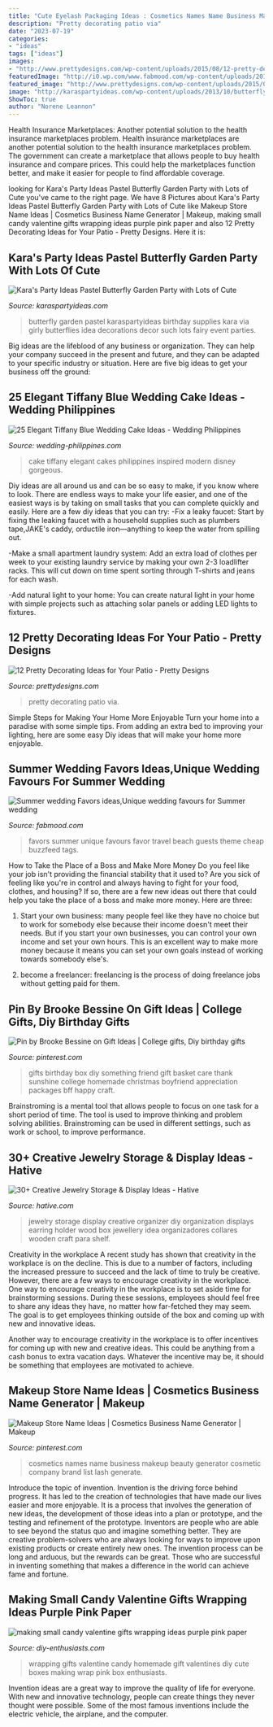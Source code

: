 ```yaml
---
title: "Cute Eyelash Packaging Ideas : Cosmetics Names Name Business Makeup Beauty Generator Cosmetic Company Brand List Lash Generate"
description: "Pretty decorating patio via"
date: "2023-07-19"
categories:
- "ideas"
tags: ["ideas"]
images:
- "http://www.prettydesigns.com/wp-content/uploads/2015/08/12-pretty-decorating-ideas-for-your-patio8.jpg"
featuredImage: "http://i0.wp.com/www.fabmood.com/wp-content/uploads/2014/06/summer-wedding-favors-ideas1.jpg?resize=552%2C735"
featured_image: "http://www.prettydesigns.com/wp-content/uploads/2015/08/12-pretty-decorating-ideas-for-your-patio8.jpg"
image: "http://karaspartyideas.com/wp-content/uploads/2013/10/butterfly-251.jpg"
ShowToc: true
author: "Norene Leannon"
---
```



Health Insurance Marketplaces: Another potential solution to the health insurance marketplaces problem.
Health insurance marketplaces are another potential solution to the health insurance marketplaces problem. The government can create a marketplace that allows people to buy health insurance and compare prices. This could help the marketplaces function better, and make it easier for people to find affordable coverage.

	

		
looking for Kara&#039;s Party Ideas Pastel Butterfly Garden Party with Lots of Cute you've came to the right page. We have 8 Pictures about Kara&#039;s Party Ideas Pastel Butterfly Garden Party with Lots of Cute like Makeup Store Name Ideas | Cosmetics Business Name Generator | Makeup, making small candy valentine gifts wrapping ideas purple pink paper and also 12 Pretty Decorating Ideas for Your Patio - Pretty Designs. Here it is:
		
    
## Kara&#039;s Party Ideas Pastel Butterfly Garden Party With Lots Of Cute

<img loading=lazy src="http://karaspartyideas.com/wp-content/uploads/2013/10/butterfly-251.jpg" onerror="this.onerror=null;this.src='https://tse3.mm.bing.net/th?id=OIP.buYUZ389FBfe98jrWHYzkgHaLH&amp;pid=15.1';" alt="Kara&#039;s Party Ideas Pastel Butterfly Garden Party with Lots of Cute">

_Source: karaspartyideas.com_

>butterfly garden pastel karaspartyideas birthday supplies kara via girly butterflies idea decorations decor such lots fairy event parties. 

	

Big ideas are the lifeblood of any business or organization. They can help your company succeed in the present and future, and they can be adapted to your specific industry or situation. Here are five big ideas to get your business off the ground: 

    
## 25 Elegant Tiffany Blue Wedding Cake Ideas - Wedding Philippines

<img loading=lazy src="http://www.wedding-philippines.com/wp-content/uploads/2015/09/Wedding-Philippines-25-Elegant-Tiffany-Blue-Wedding-Cake-Ideas-22.jpg" onerror="this.onerror=null;this.src='https://tse1.mm.bing.net/th?id=OIP.eKfz011ktwvgL6I_ByRfGAHaLH&amp;pid=15.1';" alt="25 Elegant Tiffany Blue Wedding Cake Ideas - Wedding Philippines">

_Source: wedding-philippines.com_

>cake tiffany elegant cakes philippines inspired modern disney gorgeous. 

	

Diy ideas are all around us and can be so easy to make, if you know where to look.
There are endless ways to make your life easier, and one of the easiest ways is by taking on small tasks that you can complete quickly and easily. Here are a few diy ideas that you can try:
-Fix a leaky faucet: Start by fixing the leaking faucet with a household supplies such as plumbers tape,JAKE's caddy, orductile iron—anything to keep the water from spilling out.

-Make a small apartment laundry system: Add an extra load of clothes per week to your existing laundry service by making your own 2-3 loadlifter racks. This will cut down on time spent sorting through T-shirts and jeans for each wash.

-Add natural light to your home: You can create natural light in your home with simple projects such as attaching solar panels or adding LED lights to fixtures.

    
## 12 Pretty Decorating Ideas For Your Patio - Pretty Designs

<img loading=lazy src="http://www.prettydesigns.com/wp-content/uploads/2015/08/12-pretty-decorating-ideas-for-your-patio8.jpg" onerror="this.onerror=null;this.src='https://tse1.mm.bing.net/th?id=OIP.3oJTVvFyk_mE9qzFaoFxoQHaLJ&amp;pid=15.1';" alt="12 Pretty Decorating Ideas for Your Patio - Pretty Designs">

_Source: prettydesigns.com_

>pretty decorating patio via. 

	

Simple Steps for Making Your Home More Enjoyable
Turn your home into a paradise with some simple tips. From adding an extra bed to improving your lighting, here are some easy Diy ideas that will make your home more enjoyable.

    
## Summer Wedding Favors Ideas,Unique Wedding Favours For Summer Wedding

<img loading=lazy src="http://i0.wp.com/www.fabmood.com/wp-content/uploads/2014/06/summer-wedding-favors-ideas1.jpg?resize=552%2C735" onerror="this.onerror=null;this.src='https://tse1.mm.bing.net/th?id=OIP.YlMApsnB88kowUz15FAjRAHaJ3&amp;pid=15.1';" alt="Summer wedding Favors ideas,Unique wedding favours for Summer wedding">

_Source: fabmood.com_

>favors summer unique favours favor travel beach guests theme cheap buzzfeed tags. 

	

How to Take the Place of a Boss and Make More Money
Do you feel like your job isn't providing the financial stability that it used to? Are you sick of feeling like you're in control and always having to fight for your food, clothes, and housing? If so, there are a few new ideas out there that could help you take the place of a boss and make more money. Here are three:
1. Start your own business: many people feel like they have no choice but to work for somebody else because their income doesn't meet their needs. But if you start your own businesses, you can control your own income and set your own hours. This is an excellent way to make more money because it means you can set your own goals instead of working towards somebody else's.

2. become a freelancer: freelancing is the process of doing freelance jobs without getting paid for them.

    
## Pin By Brooke Bessine On Gift Ideas | College Gifts, Diy Birthday Gifts

<img loading=lazy src="https://i.pinimg.com/736x/31/2a/1d/312a1d7a4db5e8c47e02a25557c0b13f.jpg" onerror="this.onerror=null;this.src='https://tse1.mm.bing.net/th?id=OIP.cvG8UUw8qwwETE9f1PMGkAHaHa&amp;pid=15.1';" alt="Pin by Brooke Bessine on Gift Ideas | College gifts, Diy birthday gifts">

_Source: pinterest.com_

>gifts birthday box diy something friend gift basket care thank sunshine college homemade christmas boyfriend appreciation packages bff happy craft. 

	

Brainstroming is a mental tool that allows people to focus on one task for a short period of time. The tool is used to improve thinking and problem solving abilities. Brainstroming can be used in different settings, such as work or school, to improve performance.

    
## 30+ Creative Jewelry Storage &amp; Display Ideas - Hative

<img loading=lazy src="https://hative.com/wp-content/uploads/2015/01/jewelry-storage-display-ideas/25-jewelry-storage-display-ideas.jpg" onerror="this.onerror=null;this.src='https://tse1.mm.bing.net/th?id=OIP.2d8TlFESoVRosgNBgj1dKQHaJ4&amp;pid=15.1';" alt="30+ Creative Jewelry Storage &amp; Display Ideas - Hative">

_Source: hative.com_

>jewelry storage display creative organizer diy organization displays earring holder wood box jewellery idea organizadores collares wooden craft para shelf. 

	

Creativity in the workplace
A recent study has shown that creativity in the workplace is on the decline. This is due to a number of factors, including the increased pressure to succeed and the lack of time to truly be creative. However, there are a few ways to encourage creativity in the workplace.
One way to encourage creativity in the workplace is to set aside time for brainstorming sessions. During these sessions, employees should feel free to share any ideas they have, no matter how far-fetched they may seem. The goal is to get employees thinking outside of the box and coming up with new and innovative ideas.

Another way to encourage creativity in the workplace is to offer incentives for coming up with new and creative ideas. This could be anything from a cash bonus to extra vacation days. Whatever the incentive may be, it should be something that employees are motivated to achieve.

    
## Makeup Store Name Ideas | Cosmetics Business Name Generator | Makeup

<img loading=lazy src="https://i.pinimg.com/736x/90/83/f4/9083f4e492557a10957a53fa76883b5c.jpg" onerror="this.onerror=null;this.src='https://tse1.mm.bing.net/th?id=OIP.uUVoEJ5I7NZ6VNw5MXIgwAHaLH&amp;pid=15.1';" alt="Makeup Store Name Ideas | Cosmetics Business Name Generator | Makeup">

_Source: pinterest.com_

>cosmetics names name business makeup beauty generator cosmetic company brand list lash generate. 

	

Introduce the topic of invention.
Invention is the driving force behind progress. It has led to the creation of technologies that have made our lives easier and more enjoyable. It is a process that involves the generation of new ideas, the development of those ideas into a plan or prototype, and the testing and refinement of the prototype. Inventors are people who are able to see beyond the status quo and imagine something better. They are creative problem-solvers who are always looking for ways to improve upon existing products or create entirely new ones. The invention process can be long and arduous, but the rewards can be great. Those who are successful in inventing something that makes a difference in the world can achieve fame and fortune.

    
## Making Small Candy Valentine Gifts Wrapping Ideas Purple Pink Paper

<img loading=lazy src="http://www.diy-enthusiasts.com/wp-content/uploads/2014/01/making-small-candy-valentine-gifts-wrapping-ideas.jpg?df51ca" onerror="this.onerror=null;this.src='https://tse3.mm.bing.net/th?id=OIP.SkxZNFhdNGJq4X0qOWg-AwAAAA&amp;pid=15.1';" alt="making small candy valentine gifts wrapping ideas purple pink paper">

_Source: diy-enthusiasts.com_

>wrapping gifts valentine candy homemade gift valentines diy cute boxes making wrap pink box enthusiasts. 

	

Invention ideas are a great way to improve the quality of life for everyone. With new and innovative technology, people can create things they never thought were possible. Some of the most famous inventions include the electric vehicle, the airplane, and the computer.

